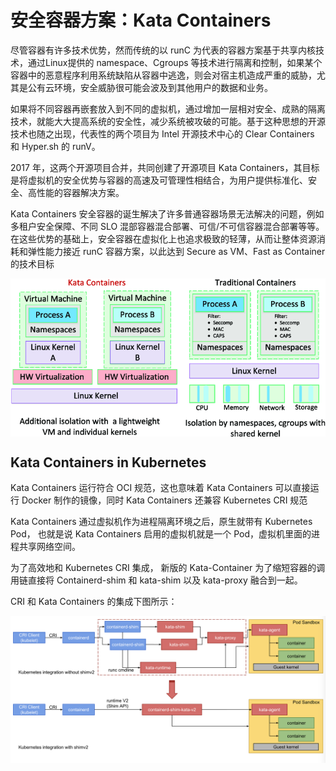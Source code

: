 # 安全容器方案：Kata Containers 

尽管容器有许多技术优势，然而传统的以 runC 为代表的容器方案基于共享内核技术，通过Linux提供的 namespace、Cgroups 等技术进行隔离和控制，如果某个容器中的恶意程序利用系统缺陷从容器中逃逸，则会对宿主机造成严重的威胁，尤其是公有云环境，安全威胁很可能会波及到其他用户的数据和业务。

如果将不同容器再嵌套放入到不同的虚拟机，通过增加一层相对安全、成熟的隔离技术，就能大大提高系统的安全性，减少系统被攻破的可能。基于这种思想的开源技术也随之出现，代表性的两个项目为 Intel 开源技术中心的 Clear Containers 和 Hyper.sh 的 runV。

2017 年，这两个开源项目合并，共同创建了开源项目 Kata Containers，其目标是将虚拟机的安全优势与容器的高速及可管理性相结合，为用户提供标准化、安全、高性能的容器解决方案。

Kata Containers 安全容器的诞生解决了许多普通容器场景无法解决的问题，例如多租户安全保障、不同 SLO 混部容器混合部署、可信/不可信容器混合部署等等。在这些优势的基础上，安全容器在虚拟化上也追求极致的轻薄，从而让整体资源消耗和弹性能力接近 runC 容器方案，以此达到 Secure as VM、Fast as Container 的技术目标


<div  align="center">
	<img src="../assets/kata-container-diff.png" width = "550"  align=center />
</div>


## Kata Containers in  Kubernetes

Kata Containers  运行符合 OCI 规范，这也意味着 Kata Containers 可以直接运行 Docker 制作的镜像，同时 Kata Containers  还兼容 Kubernetes CRI 规范


Kata Containers  通过虚拟机作为进程隔离环境之后，原生就带有 Kubernetes Pod， 也就是说 Kata Containers  启用的虚拟机就是一个 Pod，虚拟机里面的进程共享网络空间。

为了高效地和 Kubernetes CRI 集成， 新版的 Kata-Container 为了缩短容器的调用链直接将 Containerd-shim 和 kata-shim 以及 kata-proxy 融合到一起。

CRI 和 Kata Containers 的集成下图所示：


<div  align="center">
	<img src="../assets/kata-container.png" width = "600"  align=center />
</div>